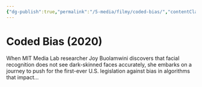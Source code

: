 ```yaml
---
{"dg-publish":true,"permalink":"/5-media/filmy/coded-bias/","contentClasses":"movie","tags":["to-watch","фильм","#Documentary"]}
---
```


# Coded Bias (2020)
 
When MIT Media Lab researcher Joy Buolamwini discovers that facial recognition does not see dark-skinned faces accurately, she embarks on a journey to push for the first-ever U.S. legislation against bias in algorithms that impact...

